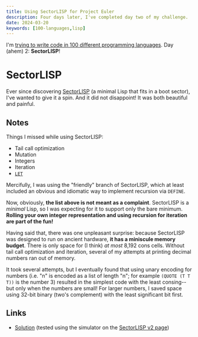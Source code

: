 ```yaml
---
title: Using SectorLISP for Project Euler
description: Four days later, I've completed day two of my challenge.
date: 2024-03-20
keywords: [100-languages,lisp]
---
```

I'm [trying to write code in 100 different programming languages](https://log.schemescape.com/posts/programming-languages/100-languages.html). Day (ahem) 2: **SectorLISP**!

# SectorLISP
Ever since discovering [SectorLISP](https://justine.lol/sectorlisp2/) (a minimal Lisp that fits in a boot sector), I've wanted to give it a spin. And it did not disappoint! It was both beautiful and painful.

## Notes
Things I missed while using SectorLISP:

* Tail call optimization
* Mutation
* Integers
* Iteration
* [`LET`](https://www.lispworks.com/documentation/lw60/CLHS/Body/s_let_l.htm)

Mercifully, I was using the "friendly" branch of SectorLISP, which at least included an obvious and idiomatic way to implement recursion via `DEFINE`.

Now, obviously, **the list above is not meant as a complaint**. SectorLISP is a *minimal* Lisp, so I was expecting for it to support only the bare minimum. **Rolling your own integer representation and using recursion for iteration are part of the fun!**

Having said that, there was one unpleasant surprise: because SectorLISP was designed to run on ancient hardware, **it has a miniscule memory budget**. There is only space for (I think) *at most* 8,192 cons cells. Without tail call optimization and iteration, several of my attempts at printing decimal numbers ran out of memory.

It took several attempts, but I eventually found that using unary encoding for numbers (i.e. "n" is encoded as a list of length "n"; for example `(QUOTE (T T T))` is the number 3) resulted in the simplest code with the least consing--but only when the numbers are small! For larger numbers, I saved space using 32-bit binary (two's complement) with the least significant bit first.

## Links
* [Solution](https://github.com/jaredkrinke/100-languages/blob/main/p2.lisp) (tested using the simulator on the [SectorLISP v2 page](https://justine.lol/sectorlisp2/))